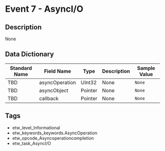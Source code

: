# Event 7 - AsyncI/O

## Description
None

## Data Dictionary
|Standard Name|Field Name|Type|Description|Sample Value|
|---|---|---|---|---|
|TBD|asyncOperation|UInt32|None|`None`|
|TBD|asyncObject|Pointer|None|`None`|
|TBD|callback|Pointer|None|`None`|

## Tags
* etw_level_Informational
* etw_keywords_keywords.AsyncOperation
* etw_opcode_Asyncoperationcompletion
* etw_task_AsyncI/O